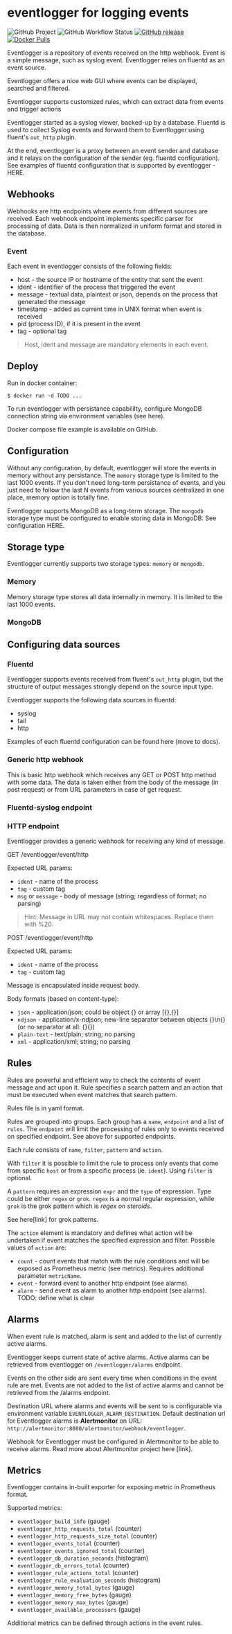 # eventlogger for logging events

![GitHub Project](https://img.shields.io/badge/app-eventlogger-orange)
![GitHub Workflow Status](https://img.shields.io/github/actions/workflow/status/matjaz99/eventlogger/docker-image.yml)
[![GitHub release](https://img.shields.io/github/release/matjaz99/eventlogger.svg)](https://GitHub.com/matjaz99/eventlogger/releases/)
[![Docker Pulls](https://img.shields.io/docker/pulls/matjaz99/eventlogger.svg)](https://hub.docker.com/r/matjaz99/eventlogger)

Eventlogger is a repository of events received on the http webhook. Event is a simple message, such 
as syslog event. Eventlogger relies on fluentd as an event source.

Eventlogger offers a nice web GUI where events can be displayed, searched and filtered.

Eventlogger supports customized rules, which can extract data from events and trigger actions

Eventlogger started as a syslog viewer, backed-up by a database. Fluentd is used to collect Syslog events and 
forward them to Eventlogger using fluent's `out_http` plugin.


At the end, eventlogger is a proxy between an event sender and database and it relays on the configuration of the 
sender (eg. fluentd configuration). See examples of fluentd configuration that is supported by eventlogger - HERE.

## Webhooks

Webhooks are http endpoints where events from different sources are received. Each webhook endpoint implements 
specific parser for processing of data. Data is then normalized in uniform format and stored in the
database.



### Event

Each event in eventlogger consists of the following fields:
- host - the source IP or hostname of the entity that sent the event
- ident - identifier of the process that triggered the event
- message - textual data, plaintext or json, depends on the process that generated the message
- timestamp - added as current time in UNIX format when event is received
- pid (process ID), if it is present in the event
- tag - optional tag

> Host, ident and message are mandatory elements in each event.

## Deploy

Run in docker container:

```
$ docker run -d TODO ...
```

To run eventlogger with persistance capabililty, configure MongoDB connection string via environment variables (see here).

Docker compose file example is available on GitHub.


## Configuration

Without any configuration, by default, eventlogger will store the events in memory without any persistance. The `memory`
storage type is limited to the last 1000 events. If you don't need long-term persistance of events, and you just
need to follow the last N events from various sources centralized in one place, memory option is totally fine.

Eventlogger supports MongoDB as a long-term storage. The `mongodb` storage type must be configured
to enable storing data in MongoDB. See configuration HERE.

## Storage type

Eventlogger currently supports two storage types: `memory` or `mongodb`.

### Memory

Memory storage type stores all data internally in memory. It is limited to the last 1000 events.

### MongoDB



## Configuring data sources

### Fluentd

Eventlogger supports events received from fluent's `out_http` plugin, but the structure of 
output messages strongly depend on the source input type.

Eventlogger supports the following data sources in fluentd:
- syslog
- tail
- http

Examples of each fluentd configuration can be found here (move to docs).

### Generic http webhook

This is basic http webhook which receives any GET or POST http method with some data. The data is taken 
either from the body of the message (in post request) or from URL parameters in case of get request.


### Fluentd-syslog endpoint


### HTTP endpoint

Eventlogger provides a generic webhook for receiving any kind of message. 

GET /eventlogger/event/http

Expected URL params:
- `ident` - name of the process
- `tag` - custom tag
- `msg` or `message` - body of message (string; regardless of format; no parsing)

> Hint: Message in URL may not contain whitespaces. Replace them with %20.


POST /eventlogger/event/http

Expected URL params:
- `ident` - name of the process
- `tag` - custom tag

Message is encapsulated inside request body.

Body formats (based on content-type):
- `json` - application/json; could be object {} or array [{},{}]
- `ndjson` - application/x-ndjson; new-line separator between objects {}\n{} (or no separator at all: {}{})
- `plain-text` - text/plain; string; no parsing
- `xml` - application/xml; string; no parsing


## Rules

Rules are powerful and efficient way to check the contents of event message and act upon it. Rule specifies 
a search pattern and an action that must be executed when event matches that search pattern.

Rules file is in yaml format.

Rules are grouped into groups. Each group has a `name`, `endpoint` and a list of `rules`. 
The `endpoint` will limit the processing of rules only to events received on specified endpoint. 
See above for supported endpoints.

Each rule consists of `name`, `filter`, `pattern` and `action`. 

With `filter` it is possible to limit the rule to process only events that come from specific `host` or 
from a specific process (ie. `ident`). Using `filter` is optional.

A `pattern` requires an expression `expr` and the `type` of expression. Type could be either `regex` or `grok`. 
`regex` is a normal regular expression, while `grok` is the grok pattern which is *regex on steroids*. 

See here[link] for grok patterns.

The `action` element is mandatory and defines what action will be undertaken if event matches the specified 
expression and filter.
Possible values of `action` are:
- `count` - count events that match with the rule conditions and will be exposed as Prometheus metric (see metrics). 
Requires additional parameter `metricName`.
- `event` - forward event to another http endpoint (see alarms).
- `alarm` - send event as alarm to another http endpoint (see alarms). TODO: define what is clear


## Alarms

When event rule is matched, alarm is sent and added to the list of currently active alarms. 

Eventlogger keeps current state of active alarms. Active alarms can be retrieved from eventlogger
on `/eventlogger/alarms` endpoint.

Events on the other side are sent every time when conditions in the event rule are met. Events are 
not added to the list of active alarms and cannot be retrieved from the /alarms endpoint.

Destination URL where alarms and events will be sent to is configurable via environment variable 
`EVENTLOGGER_ALARM_DESTINATION`. Default destination url for Eventlogger alarms is **Alertmonitor** 
on URL: `http://alertmonitor:8080/alertmonitor/webhook/eventlogger`. 

Webhook for Eventlogger must be configured in Alertmonitor to be able to receive alarms. 
Read more about Alertmonitor project here [link].


## Metrics

Eventlogger contains in-built exporter for exposing metric in Prometheus format.

Supported metrics:
- `eventlogger_build_info` (gauge)
- `eventlogger_http_requests_total` (counter)
- `eventlogger_http_requests_size_total` (counter)
- `eventlogger_events_total` (counter)
- `eventlogger_events_ignored_total` (counter)
- `eventlogger_db_duration_seconds` (histogram)
- `eventlogger_db_errors_total` (counter)
- `eventlogger_rule_actions_total` (counter)
- `eventlogger_rule_evaluation_seconds` (histogram)
- `eventlogger_memory_total_bytes` (gauge)
- `eventlogger_memory_free_bytes` (gauge)
- `eventlogger_memory_max_bytes` (gauge)
- `eventlogger_available_processors` (gauge)

Additional metrics can be defined through actions in the event rules.
